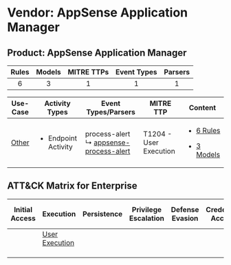 Vendor: AppSense Application Manager
====================================
Product: AppSense Application Manager
-------------------------------------
| Rules | Models | MITRE TTPs | Event Types | Parsers |
|:-----:|:------:|:----------:|:-----------:|:-------:|
|   6   |   3    |     1      |      1      |    1    |

|                Use-Case                | Activity Types                      | Event Types/Parsers                                                                                | MITRE TTP                  | Content                                                                                                                                    |
|:--------------------------------------:| ----------------------------------- | -------------------------------------------------------------------------------------------------- | -------------------------- | ------------------------------------------------------------------------------------------------------------------------------------------ |
| [Other](../../../UseCases/uc_other.md) | <ul><li>Endpoint Activity</li></ul> |  process-alert<br> ↳ [appsense-process-alert](Parsers/parserContent_appsense-process-alert.md)<br> | T1204 - User Execution<br> | [<ul><li>6 Rules</li></ul><ul><li>3 Models</li></ul>](Rules_Models/r_m_appsense_application_manager_appsense_application_manager_Other.md) |

ATT&CK Matrix for Enterprise
----------------------------
| Initial Access | Execution                                                           | Persistence | Privilege Escalation | Defense Evasion | Credential Access | Discovery | Lateral Movement | Collection | Command and Control | Exfiltration | Impact |
| -------------- | ------------------------------------------------------------------- | ----------- | -------------------- | --------------- | ----------------- | --------- | ---------------- | ---------- | ------------------- | ------------ | ------ |
|                | [User Execution](https://attack.mitre.org/techniques/T1204)<br><br> |             |                      |                 |                   |           |                  |            |                     |              |        |